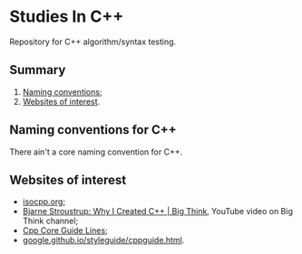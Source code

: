 # Studies In C++

Repository for C++ algorithm/syntax testing.

## Summary

1. [Naming conventions](#naming-conventions-for-c);
2. [Websites of interest](#websites-of-interest).

## Naming conventions for C++

There ain't a core naming convention for C++.

## Websites of interest

- [isocpp.org](https://isocpp.org/);
- [Bjarne Stroustrup: Why I Created C++ | Big Think](https://www.youtube.com/watch?v=JBjjnqG0BP8), YouTube video on Big Think channel;
- [Cpp Core Guide Lines](https://isocpp.github.io/CppCoreGuidelines/CppCoreGuidelines);
- [google.github.io/styleguide/cppguide.html](https://google.github.io/styleguide/cppguide.html).

